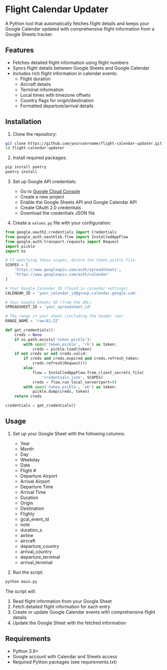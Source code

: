 # Flight Calendar Updater

A Python tool that automatically fetches flight details and keeps your Google Calendar updated with comprehensive flight information from a Google Sheets tracker.

## Features

- Fetches detailed flight information using flight numbers
- Syncs flight details between Google Sheets and Google Calendar
- Includes rich flight information in calendar events:
  - Flight duration
  - Aircraft details
  - Terminal information
  - Local times with timezone offsets
  - Country flags for origin/destination
  - Formatted departure/arrival details

## Installation

1. Clone the repository:
```bash
git clone https://github.com/yourusername/flight-calendar-updater.git
cd flight-calendar-updater
```

2. Install required packages:
```bash
pip install poetry
poetry install
```

3. Set up Google API credentials:
   - Go to [Google Cloud Console](https://console.cloud.google.com/)
   - Create a new project
   - Enable the Google Sheets API and Google Calendar API
   - Create OAuth 2.0 credentials
   - Download the credentials JSON file

4. Create a `values.py` file with your configuration:
```python
from google.oauth2.credentials import Credentials
from google_auth_oauthlib.flow import InstalledAppFlow
from google.auth.transport.requests import Request
import pickle
import os

# If modifying these scopes, delete the token.pickle file.
SCOPES = [
    'https://www.googleapis.com/auth/spreadsheets',
    'https://www.googleapis.com/auth/calendar'
]

# Your Google Calendar ID (found in calendar settings)
CALENDAR_ID = 'your_calendar_id@group.calendar.google.com'

# Your Google Sheets ID (from the URL)
SPREADSHEET_ID = 'your_spreadsheet_id'

# The range in your sheet (including the header row)
RANGE_NAME = 'raw!A1:ZZ'

def get_credentials():
    creds = None
    if os.path.exists('token.pickle'):
        with open('token.pickle', 'rb') as token:
            creds = pickle.load(token)
    if not creds or not creds.valid:
        if creds and creds.expired and creds.refresh_token:
            creds.refresh(Request())
        else:
            flow = InstalledAppFlow.from_client_secrets_file(
                'credentials.json', SCOPES)
            creds = flow.run_local_server(port=0)
        with open('token.pickle', 'wb') as token:
            pickle.dump(creds, token)
    return creds

credentials = get_credentials()
```

## Usage

1. Set up your Google Sheet with the following columns:
   - Year
   - Month
   - Day
   - Weekday
   - Date
   - Flight #
   - Departure Airport
   - Arrival Airport
   - Departure Time
   - Arrival Time
   - Duration
   - Origin
   - Destination
   - Flighty
   - gcal_event_id
   - note
   - duration_s
   - airline
   - aircraft
   - departure_country
   - arrival_country
   - departure_terminal
   - arrival_terminal

2. Run the script:
```bash
python main.py
```

The script will:
1. Read flight information from your Google Sheet
2. Fetch detailed flight information for each entry
3. Create or update Google Calendar events with comprehensive flight details
4. Update the Google Sheet with the fetched information

## Requirements

- Python 3.9+
- Google account with Calendar and Sheets access
- Required Python packages (see requirements.txt) 